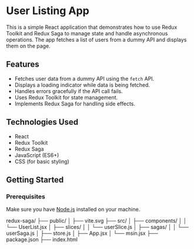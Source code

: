 # User Listing App

This is a simple React application that demonstrates how to use Redux Toolkit and Redux Saga to manage state and handle asynchronous operations. The app fetches a list of users from a dummy API and displays them on the page.

## Features

- Fetches user data from a dummy API using the `fetch` API.
- Displays a loading indicator while data is being fetched.
- Handles errors gracefully if the API call fails.
- Uses Redux Toolkit for state management.
- Implements Redux Saga for handling side effects.

## Technologies Used

- React
- Redux Toolkit
- Redux Saga
- JavaScript (ES6+)
- CSS (for basic styling)

## Getting Started

### Prerequisites

Make sure you have [Node.js](https://nodejs.org/) installed on your machine.

redux-saga/
├── public/
│   ├── vite.svg
├── src/
│   ├── components/
│   │   └── UserList.jsx
│   ├── slices/
│   │   └── userSlice.js
│   ├── sagas/
│   │   └── userSaga.js
│   ├── store.js
│   ├── App.jsx
│   └── msin.jsx
├── package.json
├── index.html